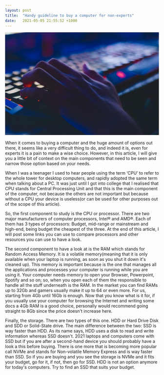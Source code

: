 ```yaml
---
layout: post
title:  "Handy guideline to buy a computer for non-experts"
date:   2021-05-05 21:55:52 +1000
---
```

![Buying a computer](/imgs/buying%20a%20computer.jpg)

When it comes to buying a computer and the huge amount of options out there, it seems like a very difficult thing to do, and indeed it is, even for experts it is a pain to make a wise choice. However, in this article, I will give you a little bit of context on the main components that need to be seen and narrow those option based on your needs. 

When I was a teenager I used to hear people using the term ‘CPU’ to refer to the whole tower for desktop computers, and rapidly adopted the same term when talking about a PC. It was just until I got into college that I realised that CPU stands for Central Processing Unit and that this is the main component of the computer, not because the others are not important but because without a CPU your device is useless(or can be used for other purposes out of the scope of this article). 

So, the first component to study is the CPU or processor. There are two major manufacturers of computer processors, Intel® and AMD®. Each of them has 3 types of processors: Budget, mid-range or mainstream and high-end, being budget the cheapest of the three. At the end of this article, I will post some links you can use to compare processors and other resources you can use to have a look.

The second component to have a look at is the RAM which stands for Random Access Memory. It is a volatile memory(meaning that it is only available when your laptop is running, as soon as you shut it down it's cleaned up). This memory is important because is the one that manages all the applications and processes your computer is running while you are using it. Your computer needs memory to open your Browser, Powerpoint, Spotify and so on; so, when you open each of them the responsible to handle all the stuff underneath is the RAM. In the market you can find RAMs up to 32Gb and gamers usually make it up to 64 or even more. For us, starting from 4Gb until 16Gb is enough. Now that you know what is it for, if you usually use your computer for browsing the Internet and writing some docs a 4Gb RAM is a good choice, personally would recommend going straight to 8Gb since the price doesn't increase here. 

Finally, the storage. There are two types of this one. HDD or Hard Drive Disk and SDD or Solid-State drive. The main difference between the two: SSD is way faster than HDD. As its name says, HDD uses a disk to read and write information whereas SSD doesn't. 2021 laptops and computers come with SSD but if you are after a second-hand device you should probably have a look a this before buying. There is one more that is becoming more popular call NVMe and stands for Non-volatile Memory Express and is way faster than SSD. So if you are buying and you see the storage is NVMe and it fits your budget, go for it, if not, then go for SSD. HDD is not an option anymore for today's computers. Try to find an SSD that suits your budget.
